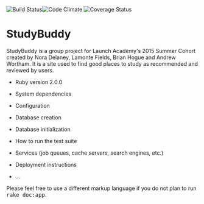 ![Build Status](https://codeship.com/projects/5162aea0-00b1-0133-408b-22d901b45296/status?branch=master)![Code Climate](https://codeclimate.com/github/lfields90/study-buddy.png) ![Coverage Status](https://coveralls.io/repos/lfields90/study-buddy/badge.png)

# StudyBuddy

StudyBuddy is a group project for Launch Academy's 2015 Summer Cohort created by Nora Delaney, Lamonte Fields, Brian Hogue and Andrew Wortham. It is a site used to find good places to study as recommended and reviewed by users.

* Ruby version 2.0.0

* System dependencies

* Configuration

* Database creation

* Database initialization

* How to run the test suite

* Services (job queues, cache servers, search engines, etc.)

* Deployment instructions

* ...


Please feel free to use a different markup language if you do not plan to run
<tt>rake doc:app</tt>.
